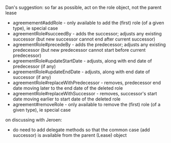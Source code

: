 
Dan's suggestion: so far as possible, act on the role object, not the parent lease

*  agreemement#addRole                  - only available to add the (first) role (of a given type), ie special case
*  agreementRole#succeedBy              - adds the successor; adjusts any existing successor (but new successor cannot end after current successor)
*  agreementRole#precedeBy              - adds the predecessor; adjusts any existing predecessor (but new predecessor cannot start before current predecessor)
*  agreementRole#updateStartDate        - adjusts, along with end date of predecessor (if any)
*  agreementRole#updateEndDate          - adjusts, along with end date of successor (if any)
*  agreementRole#replaceWithPredecessor - removes, predecessor end date moving later to the end date of the deleted role
*  agreementRole#replaceWithSuccessor   - removes, successor's start date moving earlier to start date of the deleted role
*  agreement#removeRole                 - only available to remove the (first) role (of a given type), ie special case


on discussing with Jeroen: 

*   do need to add delegate methods so that the common case (add successor) is available from the parent (Lease) object

